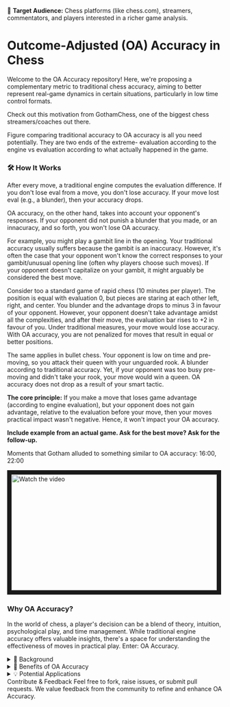 🎯 **Target Audience:** Chess platforms (like chess.com), streamers, commentators, and players interested in a richer game analysis.

# Outcome-Adjusted (OA) Accuracy in Chess

Welcome to the OA Accuracy repository! Here, we're proposing a complementary metric to traditional chess accuracy, aiming to better represent real-game dynamics in certain situations, particularly in low time control formats.

Check out this motivation from GothamChess, one of the biggest chess streamers/coaches out there.

Figure comparing traditional accuracy to OA accuracy is all you need potentially. They are two ends of the extreme- evaluation according to the engine vs evaluation according to what actually happened in the game.

### 🛠 How It Works
After every move, a traditional engine computes the evaluation difference. If you don't lose eval from a move, you don't lose accuracy. If your move lost eval (e.g., a blunder), then your accuracy drops.

OA accuracy, on the other hand, takes into account your opponent's responses. If your opponent did not punish a blunder that you made, or an innacuracy, and so forth, you won't lose OA accuracy.

For example, you might play a gambit line in the opening. Your traditional accuracy usually suffers because the gambit is an inaccuracy. However, it's often the case that your opponent won't know the correct responses to your gambit/unusual opening line (often why players choose such moves). If your opponent doesn't capitalize on your gambit, it might arguably be considered the best move.

Consider too a standard game of rapid chess (10 minutes per player). The position is equal with evaluation 0, but pieces are staring at each other left, right, and center. You blunder and the advantage drops to minus 3 in favour of your opponent. However, your opponent doesn't take advantage amidst all the complexities, and after their move, the evaluation bar rises to +2 in favour of you. Under traditional measures, your move would lose accuracy. With OA accuracy, you are not penalized for moves that result in equal or better positions.

The same applies in bullet chess. Your opponent is low on time and pre-moving, so you attack their queen with your unguarded rook. A blunder according to traditional accuracy. Yet, if your opponent was too busy pre-moving and didn't take your rook, your move would win a queen. OA accuracy does not drop as a result of your smart tactic.

**The core principle:** If you make a move that loses game advantage (according to engine evaluation), but your opponent does not gain advantage, relative to the evaluation before your move, then your moves practical impact wasn't negative. Hence, it won't impact your OA accuracy.

**Include example from an actual game. Ask for the best move? Ask for the follow-up.**

Moments that Gotham alluded to something similar to OA accuracy: 16:00, 22:00

<a href="http://www.youtube.com/watch?feature=player_embedded&v=nTQUwghvy5Q" target="_blank">
 <img src="http://img.youtube.com/vi/9Ov93YjTZ70/mqdefault.jpg" alt="Watch the video" width="480" height="270" border="10" />
</a>

### Why OA Accuracy?
In the world of chess, a player's decision can be a blend of theory, intuition, psychological play, and time management. While traditional engine accuracy offers valuable insights, there's a space for understanding the effectiveness of moves in practical play. Enter: OA Accuracy.

<details>
<summary>📖 Background</summary>
Traditional accuracy reflects the theoretical best move.

OA accuracy respects real-life game dynamics, including the psychology of play and time pressures, especially prominent in formats like bullet or blitz.

### Why we still need traditional engine accuracy

- Might encourage bad practice from players. It has to be stated that OA accuracy reflects the other side of the extreme - while traditional accuracy uses the best moves according to an engine, OA accuracy targets 

##### Open Problems & Current Drawbacks of Traditional Accuracy

- **Not Reflective of Practical Play:** Traditional accuracy strictly follows engine recommendations, often overlooking real-world tactics and strategies that players employ, especially under time constraints.

- **Missed Psychological Tactics:** Players sometimes employ moves that prey on their opponent's psychology or anticipated responses. These moves might be considered inaccuracies by engines but can be game-winners in practice.

- **Bullet and Blitz Play:** In faster formats, players often make moves that prioritize time management over board position. Traditional accuracy can't account for this, marking down players for rapid, time-saving moves.

- **Beginner Misrepresentation:** For newer players, the goal might not always be to play the best theoretical move but to set up familiar patterns or play aggressively. Traditional accuracy doesn't differentiate, potentially making their play seem worse than it is in a learning context.

- **Lacks Time Context:** Currently, the time left on a player's clock doesn't influence accuracy ratings. This means moves played with just seconds left are judged as harshly as those made with ample thinking time. This is especially relevant when players make moves that prioritize saving time over achieving the best position.

- **Narrative Limitations for Commentators:** For content creators and commentators, traditional accuracy can sometimes paint an incomplete or even misleading picture of the game. Crucial moments of drama, insight, or intuition are reduced to a numerical "inaccuracy" or "blunder."

- **Overemphasis on Theoretical Perfection:** A perfect game, in terms of traditional accuracy, doesn't necessarily reflect the nuances, challenges, or context of the match. Players might be penalized for trying new or unconventional strategies that the engine hasn't deeply analyzed.

- **Doesn't Account for Opponent Skill:** A move might be a blunder against a grandmaster but a brilliant play against a beginner. Traditional accuracy treats both scenarios the same, without adjusting for the opponent's potential responses.

- **Homogenization of Play Styles:** Strictly adhering to engine-approved moves, players might feel pressured to conform to a certain style of play, potentially stifling creativity or personal flair.

- **Coaching Conflicts:** From a coaching perspective, traditional accuracy might not always align with the advice or strategies a coach wishes to instill. It can be challenging to explain why an "inaccurate" move was the right practical decision in a specific situation.

</details>
<details>
<summary>🚀 Benefits of OA Accuracy</summary>

Importantly: sits on top of traditional engine accuracy functions, $f(\sum\text{centipawn loss})$.
 
Bridge Between Theory & Practice: Understand where the ideal theoretical move and the best practical move diverge.

Training & Learning: Beginners can learn from comparing traditional and OA accuracies. Identify areas of reliance on tactics that might only work against certain player levels.

Narrative Creation: For content creators and commentators, both metrics offer a richer story of the game.

Future of Game Analysis: In an era of AI and machine learning, multiple metrics provide a deeper appreciation and understanding of human performance in chess.

</details>

<details>
<summary>💡 Potential Applications</summary>
Personal Game Review: Understand your playstyle, strengths, and areas to improve.

Chess Platforms: Offer users an additional metric for post-game analysis.

Streaming & Commentary: Enrich game discussions by highlighting instances where OA accuracy provides a different perspective from traditional accuracy.

</details>
Contribute & Feedback
Feel free to fork, raise issues, or submit pull requests. We value feedback from the community to refine and enhance OA Accuracy.
